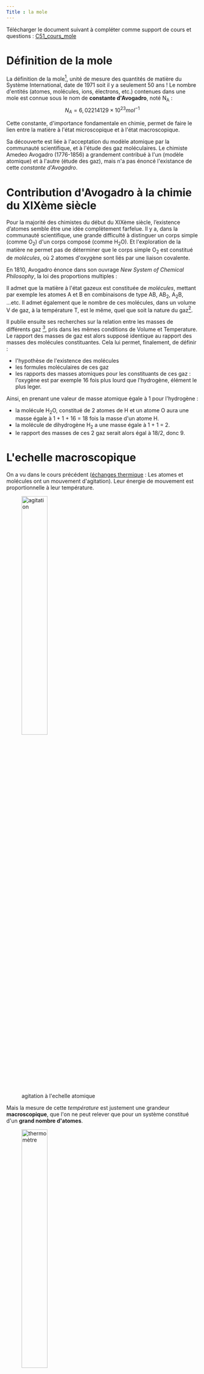 ```yaml
---
Title : la mole
---
```


Télécharger le document suivant à compléter comme support de cours et questions : [C51_cours_mole](../images/C51_cours_mole.pdf)

# Définition de la mole
La définition de la mole[^1], unité de mesure des quantités de matière du Système International, date de 1971 soit il y a seulement 50 ans ! Le nombre d'entités (atomes, molécules, ions, électrons, etc.) contenues dans une mole est connue sous le nom de **constante d'Avogadro**, noté N<sub>A</sub> :
$$N_A=6,02214129\times10^{23} mol^{-1}$$ 

Cette constante, d'importance fondamentale en chimie, permet de faire le lien entre la matière à l'état microscopique et à l'état macroscopique.

Sa découverte est liée à l'acceptation du modèle atomique par la communauté scientifique, et à l'étude des gaz moléculaires. Le chimiste Amedeo Avogadro (1776-1856) a grandement contribué à l'un (modèle atomique) et à l'autre (étude des gaz), mais n'a pas énoncé l'existance de cette *constante d'Avogadro*.

# Contribution d'Avogadro à la chimie du XIXème siècle
Pour la majorité des chimistes du début du XIXème siècle, l’existence d’atomes semble être une idée complètement farfelue.
Il y a, dans la communauté scientifique, une grande difficulté à distinguer un corps simple (comme O<sub>2</sub>) d'un corps composé (comme H<sub>2</sub>O). Et l'exploration de la matière ne permet pas de déterminer que le corps simple O<sub>2</sub> est constitué de *molécules*, où 2 atomes d'oxygène sont liés par une liaison covalente.

En 1810, Avogadro énonce dans son ouvrage *New System of Chemical Philosophy*, la loi des proportions multiples : 

Il admet que la matière à l'état gazeux est constituée de *molécules*, mettant par exemple les atomes A et B en combinaisons de type AB, AB<sub>2</sub>, A<sub>2</sub>B, ...etc.
Il admet également que le nombre de ces molécules, dans un volume V de gaz, à la température T, est le même, quel que soit la nature du gaz[^2].

Il publie ensuite ses recherches sur la relation entre les masses de différents gaz [^3], pris dans les mêmes conditions de Volume et Temperature. Le rapport des masses de gaz est alors supposé identique au rapport des masses des molécules constituantes. Cela lui permet, finalement, de définir : 

* l'hypothèse de l'existence des molécules
* les formules moléculaires de ces gaz
* les rapports des masses atomiques pour les constituants de ces gaz : l'oxygène est par exemple 16 fois plus lourd que l'hydrogène, élément le plus leger.  

Ainsi, en prenant une valeur de masse atomique égale à 1 pour l'hydrogène :

* la molécule H<sub>2</sub>O, constitué de 2 atomes de H et un atome O aura une masse égale à 1 + 1 + 16 = 18 fois la masse d'un atome H.
* la molécule de dihydrogène H<sub>2</sub> a une masse égale à 1 + 1 = 2.
* le rapport des masses de ces 2 gaz serait alors égal à 18/2, donc 9.

# L'echelle macroscopique
On a vu dans le cours précédent ([échanges thermique](/docs/PC_2nde/physique/pages/page2) : Les atomes et molécules ont un mouvement d'agitation). Leur énergie de mouvement est proportionnelle à leur température. 

<figure>
<img src="../images/cinetique.png" width = 40% alt="agitation">
<figcaption>agitation à l'echelle atomique</figcaption>
</figure>

Mais la mesure de cette *température* est justement une grandeur **macroscopique**, que l'on ne peut relever que pour un système constitué d'un **grand nombre d'atomes**.

<figure>
<img src="../images/thermo.jpg" width = 40% alt="thermomètre">
<figcaption>La température est une grandeur macroscopique</figcaption>
</figure>

Étudier le comportement de chaque atome, molécule ou ion dans un milieu est en pratique impossible. Il est donc nécessaire de généraliser l’étude d’un système à un grand nombre de particules. La grandeur permettant de faire ainsi le lien entre l’échelle microscopique (c’est-à-dire l’échelle qui considère les propriétés individuelles de chaque particule) et l’échelle macroscopique (c’est-à-dire l’échelle qui étudie globalement un grand nombre de particules) est justement la constante d’Avogadro.

# Exercice resolu
## Enoncé
Un gaz contenant x mol d'ammoniac, de formule NH<sub>3</sub> pèse 2,55g. Un autre gaz, contenant autant de moles que le premier gaz, et constitué de dioxygène O<sub>2</sub>, pèse 4,8g.

Calculer la masse molaire de l'azote N, en supposant que celle de H vaut 1, et celle de O vaut 16.

## Réponse
En adoptant la démarche d'Avogadro, on peut : 

* calculer le rapport des masses de ces 2 gaz : 
$$r = \tfrac{2,55}{4,8}$$

* puis exprimer la masse d'une mole de NH<sub>3</sub> en fonction de celle de N et celle de H : La masse d'une molécule étant calculée en faisant la somme des masses des atomes qui la constituent, on a :

$$m_{NH3} = m_N + 3 \times m_H$$

$$m_{NH3} = m_N + 3 \times 1$$

* et la masse d'une mole de O<sub>2</sub> en fonction de celle de O : 
$$m_{O2} = 2 \times m_O$$

$$m_{O2} = 2 \times 16$$

$$m_{O2} = 32$$

* enfin, exprimer le rapport des masses de ces 2 produits gazeux et résoudre. Comme les 2 gaz contiennent le même nombre de molécules, le rapport des masses des 2 gaz est égal au rapport des masses des 2 types de molécules. On a alors : 

$$r = \tfrac{m_{NH3}}{O2}$$

$$\tfrac{2,55}{4,8} = \tfrac{m_N + 3}{32}$$

La résolution de cette équation à une inconnue donne alors m = 14 pour l'azote. Ce qui signifie qu'une mole d'atomes d'azote est 14 fois plus lourde qu'une mole d'atomes d'hydrogène.

# Des unités de quantité de matière
## quelques repères
Ce concept d'*unité de quantité de matière* vous est déjà familier : il arrive que l'on rassemble les objets par *paquets* de dimension fixe : 

* La *paire* contient ainsi : 2 objets
* La *douzaine* contient : 12 objets 
* ...
* La *mole* contient : 6,02.10<sup>23</sup> objets

## dénombrer les objets par *paquets*
### n paires
Vous avez n = 20 paires de chaussures dans votre placard. Cela signifie que vous possédez : 

$$N = n \times 2$$

Soit N = 40 chaussures.
Cette relation pourrait aussi s'exprimer sous la forme : 

$$n = \tfrac{N}{2}$$

### n douzaines
Une bouriche de N = 66 huitres contient n douzaines, que l'on peut calculer avec la relation : 

$$n = \tfrac{N}{12}$$

$$n = \tfrac{66}{12}$$

$$n=5,5 \quad douzaines$$

### n moles
Un échantillon de N = 10<sub>21</sub> atomes contient un nombre n de mol, tel que : 

$$n = \tfrac{N}{N_A}$$

$$n = \tfrac{10^{21}}{6,02\times 10^{23}}$$

$$n=1,66.10^{-3}mol$$

# Dénombrer avec la masse molaire
## masse molaire
C'est la masse d'une mole d'objets. On la note M (majuscule).
La masse molaire atomique est indiquée dans le tableau périodique des éléments [voir en bas de page](#tableau-périodique-réduit-des-éléments)

Exemples : 

* La masse d'une mole d'atomes d'oxygène vaut M = 16 g
* La masse d'une mole de dioxygène vaut M = 2*16 = 32 g

## méthode
si **1** mole d'objet pèse **M** : 
alors **n** mol d'objet pèse **m**.

On peut représenter ces grandeurs de la manière suivante : 

| 1 | M |
| --- | --- |
| n | m |

On a alors la relation : 

$$n = \tfrac{m}{M}$$

## application
On a vu que la masse molaire de O<sub>2</sub> vaut M = 32 g.
Si on dispose d'un échantillon gazeux de masse m = 1,8 g de O<sub>2</sub>, alors on peut évaluer le nombre de moles qu'il contient : 

$$n = \tfrac{m}{M}$$

$$n = \tfrac{1,8}{32}$$

$$n = 5,2.10^{-2}mol$$



<div class="essentiel">
<div class="entete">A retenir</div>
<div class="resume">
<ul>
	<li>La mole :<br>C'est une unité de quantité de matière. La mole représente un echantillon contenant exactement 6,02.10<sup>23</sup> entités (atomes, ou molécules, ou électrons...)<br>Ce nombre gigantesque permet de mesurer les échantillons à l'échelle macroscopique.</li>
	<li>Compter les moles :<br>
	Dans un échantillon contenant un nombre N d'entités (très petites), le nombre de moles n de ces entités se calcule d'après la relation : 
	
	$$n = \tfrac{N}{N_A}$$
	
	où N<sub>A</sub> représente le nombre d'Avogadro.<br>
	Cette manière de compter les entités, en mole(s) n'est adaptée que pour des entités à l'échelle microscopique : atomes, ions, molécules, électrons.
	
	</li>
	<li>La définition historique de la mole :<br>C'est le nombre d'atomes isotopes du carbone <sup>12</sup>C dans un échantillon de masse 12,0g.<br>En d'autres termes, une mole d'hydrogène <sup>1</sup>H pèse 1,0g, une mole de <sup>16</sup>O pèse ... 16,0g. Ce nombre est ajusté pour avoir cette correpondance entre le nombre de masse et la masse d'une mole du même isotope.</li>
	<li>Quantité de matière :<br>On appelle quantité de matière le nombre de moles constituant l'échantillon. On note cette quantité avec la lettre n. Son unité, mole(s), peut se noter de manière raccourcie mol.
<br>
Soient : 
	<ul>
		<li>m(ech) : masse d'un échantillon constitué du même type d'atomes.</li>
		<li>M(atome) : la masse d'une mole de cet atome</li>
	</ul>
	
	$$n = \tfrac{m(ech)}{M(atome)}$$

	</li>
</ul>
</div>
</div>

# Liens
* Avogadro : sa constante : entre mythe et réalité [http://culturesciences.chimie.ens.fr/](http://culturesciences.chimie.ens.fr/content/avogadro-sa-constante%C2%A0-entre-mythe-et-réalité#mole)

# tableau périodique réduit des éléments
<figure>
<img src="../images/TPE.png" width = 80% alt="TPE">
<figcaption>masses molaires atomiques</figcaption>
</figure>

[^1]: La mole est la quantité de matière d'un système contenant autant d'entités élémentaires qu'il y a d'atomes dans 0,012 kilogrammes de carbone 12
[^2]: c'est l'énoncé de la loi d'Avogadro : Le nombre de molécules contenues dans un volume V et à la température T est indépendant du type de gaz. Il y a forcément le même « vide » entre les particules donc le même nombre d’espèces dans un même volume. 
[^3]: Avogadro (1811) : *Essai d'une manière de déterminer les masses relatives des molécules élémentaires des corps et les proportions selon lesquelles elles entrent dans les combinaisons*

